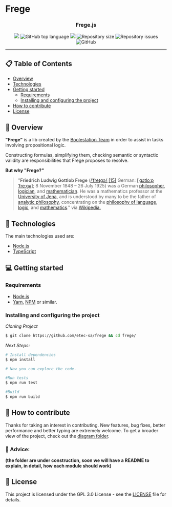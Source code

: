 
# Frege
<div align="center">
<h3 align="center">
  Frege.js
</h3>
<img src="https://img.shields.io/github/commit-activity/t/Etec-SA/frege?style=for-the-badge"> <img alt="GitHub top language" src="https://img.shields.io/github/languages/top/PeruibeTEC/Server?style=for-the-badge"> <img src="https://img.shields.io/github/last-commit/etec-sa/frege?style=for-the-badge"> <img alt="Repository size" src="https://img.shields.io/github/repo-size/etec-sa/frege?style=for-the-badge"> <img alt="Repository issues" src="https://img.shields.io/github/issues/etec-sa/frege?style=for-the-badge"> <img alt="GitHub" src="https://img.shields.io/github/license/etec-sa/frege?style=for-the-badge">
</div>
<hr>
  
</p>

## 📋 Table of Contents

- [Overview](#overview)
- [Technologies](#technologies)
- [Getting started](#getting-started)
  - [Requirements](#requirements)
  - [Installing and configuring the project](#Installing-and-configuring-the-project)
- [How to contribute](#how-to-contribute)
- [License](#license)

## 👀 Overview

**"Frege"** is a lib created by the <a href="https://github.com/etec-sa/" target="_blank">Boolestation Team</a> in order to assist in tasks involving propositional logic.

Constructing formulas, simplifying them, checking semantic or syntactic validity are responsibilities that Frege proposes to resolve.

**But why "Frege?"**

> "**Friedrich Ludwig Gottlob Frege** ([/ˈfreɪɡə/](https://en.wikipedia.org/wiki/Help:IPA/English "Help:IPA/English");[[15]](https://en.wikipedia.org/wiki/Gottlob_Frege#cite_note-15)  German: [[ˈɡɔtloːp ˈfreːɡə]](https://en.wikipedia.org/wiki/Help:IPA/Standard_German "Help:IPA/Standard German"); 8 November 1848 – 26 July 1925) was a German [philosopher](https://en.wikipedia.org/wiki/Philosopher "Philosopher"), [logician](https://en.wikipedia.org/wiki/Mathematical_logic "Mathematical logic"), and [mathematician](https://en.wikipedia.org/wiki/Mathematician "Mathematician"). He was a mathematics professor at the [University of Jena](https://en.wikipedia.org/wiki/University_of_Jena "University of Jena"), and is understood by many to be the father of [analytic philosophy](https://en.wikipedia.org/wiki/Analytic_philosophy "Analytic philosophy"), concentrating on the [philosophy of language](https://en.wikipedia.org/wiki/Philosophy_of_language "Philosophy of language"), [logic](https://en.wikipedia.org/wiki/Philosophy_of_logic "Philosophy of logic"), and [mathematics](https://en.wikipedia.org/wiki/Philosophy_of_mathematics "Philosophy of mathematics")." via <a href="https://en.wikipedia.org/wiki/Gottlob_Frege" target="_blank">Wikipedia.</a>


## 🚀 Technologies

The main technologies used are:

- [Node.js](https://nodejs.org/en/)
- [TypeScript](https://www.typescriptlang.org/)

## 💻 Getting started

### Requirements

- [Node.js](https://nodejs.org/en/)
- [Yarn](https://classic.yarnpkg.com/), [NPM](https://www.npmjs.com/) or similar.


### Installing and configuring the project

*Cloning Project*

```bash
$ git clone https://github.com/etec-sa/frege && cd frege/
```

*Next Steps:*

```bash
# Install dependencies
$ npm install

# Now you can explore the code.

#Run tests
$ npm run test

#Build
$ npm run build
```

## 🤔 How to contribute

Thanks for taking an interest in contributing. New features, bug fixes, better performance and better typing are extremely welcome. To get a broader view of the project, check out the <a target="_blank" href="https://github.com/Etec-SA/frege/tree/main/diagrams">diagram folder</a>.

###  🚧 Advice:
**(the folder are under construction, soon we will have a README to explain, in detail, how each module should work)**

## 📝 License

This project is licensed under the GPL 3.0 License - see the [LICENSE](LICENSE) file for details.
